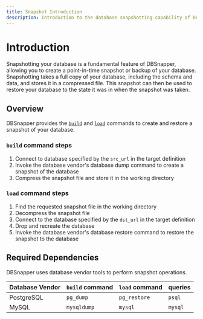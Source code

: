 ```yaml
---
title: Snapshot Introduction
description: Introduction to the database snapshotting capability of DBSnapper.
---
```


# Introduction

Snapshotting your database is a fundamental feature of DBSnapper, allowing you to create a point-in-time snapshot or backup of your database. Snapshotting takes a full copy of your database, including the schema and data, and stores it in a compressed file. This snapshot can then be used to restore your database to the state it was in when the snapshot was taken.

## Overview

DBSnapper provides the [`build`](../cmd/dbsnapper_build.md) and [`load`](../cmd/dbsnapper_load.md) commands to create and restore a snapshot of your database.

### `build` command steps

1. Connect to database specified by the `src_url` in the target definition
2. Invoke the database vendor's database dump command to create a snapshot of the database
3. Compress the snapshot file and store it in the working directory

### `load` command steps

1. Find the requested snapshot file in the working directory
2. Decompress the snapshot file
3. Connect to the database specified by the `dst_url` in the target definition
4. Drop and recreate the database
5. Invoke the database vendor's database restore command to restore the snapshot to the database

## Required Dependencies

DBSnapper uses database vendor tools to perform snapshot operations.

| Database Vendor | `build` command | `load` command | queries |
| --------------- | --------------- | -------------- | ------- |
| PostgreSQL      | `pg_dump`       | `pg_restore`   | `psql`  |
| MySQL           | `mysqldump`     | `mysql`        | `mysql` |

